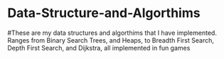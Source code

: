# Data-Structure-and-Algorthims
#These are my data structures and algorthims that I have implemented. Ranges from Binary Search Trees, and Heaps, to Breadth First Search, Depth First Search, and Dijkstra, all implemented in fun games
